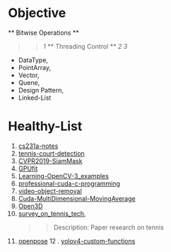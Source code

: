 # Objective
** Bitwise Operations **
>> _1_
** Threading Control **
>> _2_
>> _3_

* DataType, 
* PointArray, 
* Vector, 
* Quene,
* Design Pattern,
* Linked-List

# Healthy-List
  1.   [cs231a-notes](https://github.com/kenjihata/cs231a-notes)
  2.   [tennis-court-detection](https://github.com/gchlebus/tennis-court-detection)
  3.   [CVPR2019-SiamMask](https://github.com/foolwood/SiamMask)
  4.   [GPUfit](https://github.com/gpufit/Gpufit)
  5.   [Learning-OpenCV-3_examples](https://github.com/oreillymedia/Learning-OpenCV-3_examples)
  6.   [professional-cuda-c-programming](https://github.com/deeperlearning/professional-cuda-c-programming)
  7.   [video-object-removal](https://github.com/DC-Cheng/video-object-removal_ref)
  8.   [Cuda-MultiDimensional-MovingAverage](https://github.com/MaxKotlan/Cuda-MultiDimensional-MovingAverage)
  9.   [Open3D](https://github.com/theNded/Open3D)
  10.  [survey_on_tennis_tech](https://github.com/hampen2929/survey_on_tennis_tech), 
		>> Description: Paper research on tennis
  11.  [openpose](https://github.com/CMU-Perceptual-Computing-Lab/openpose)
  12 . [yolov4-custom-functions](https://github.com/theAIGuysCode/yolov4-custom-functions)



